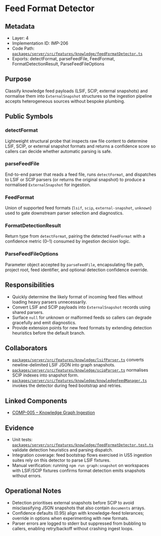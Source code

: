 # Feed Format Detector

## Metadata
- Layer: 4
- Implementation ID: IMP-206
- Code Path: [`packages/server/src/features/knowledge/feedFormatDetector.ts`](../../../packages/server/src/features/knowledge/feedFormatDetector.ts)
- Exports: detectFormat, parseFeedFile, FeedFormat, FormatDetectionResult, ParseFeedFileOptions

## Purpose
Classify knowledge feed payloads (LSIF, SCIP, external snapshots) and normalise them into `ExternalSnapshot` structures so the ingestion pipeline accepts heterogeneous sources without bespoke plumbing.

## Public Symbols

### detectFormat
Lightweight structural probe that inspects raw file content to determine LSIF, SCIP, or external snapshot formats and returns a confidence score so callers can decide whether automatic parsing is safe.

### parseFeedFile
End-to-end parser that reads a feed file, runs `detectFormat`, and dispatches to LSIF or SCIP parsers (or returns the original snapshot) to produce a normalised `ExternalSnapshot` for ingestion.

### FeedFormat
Union of supported feed formats (`lsif`, `scip`, `external-snapshot`, `unknown`) used to gate downstream parser selection and diagnostics.

### FormatDetectionResult
Return type from `detectFormat`, pairing the detected `FeedFormat` with a confidence metric (0–1) consumed by ingestion decision logic.

### ParseFeedFileOptions
Parameter object accepted by `parseFeedFile`, encapsulating file path, project root, feed identifier, and optional detection confidence override.

## Responsibilities
- Quickly determine the likely format of incoming feed files without loading heavy parsers unnecessarily.
- Convert LSIF and SCIP payloads into `ExternalSnapshot` records using shared parsers.
- Surface `null` for unknown or malformed feeds so callers can degrade gracefully and emit diagnostics.
- Provide extension points for new feed formats by extending detection heuristics before the default branch.

## Collaborators
- [`packages/server/src/features/knowledge/lsifParser.ts`](../../../packages/server/src/features/knowledge/lsifParser.ts) converts newline-delimited LSIF JSON into graph snapshots.
- [`packages/server/src/features/knowledge/scipParser.ts`](../../../packages/server/src/features/knowledge/scipParser.ts) normalises SCIP indexes into snapshot form.
- [`packages/server/src/features/knowledge/knowledgeFeedManager.ts`](../../../packages/server/src/features/knowledge/knowledgeFeedManager.ts) invokes the detector during feed bootstrap and retries.

## Linked Components
- [COMP-005 – Knowledge Graph Ingestion](../../layer-3/knowledge-graph-ingestion.mdmd.md#imp206-feedformatdetector)

## Evidence
- Unit tests: [`packages/server/src/features/knowledge/feedFormatDetector.test.ts`](../../../packages/server/src/features/knowledge/feedFormatDetector.test.ts) validate detection heuristics and parsing dispatch.
- Integration coverage: feed bootstrap flows exercised in US5 ingestion suites rely on this detector to parse LSIF fixtures.
- Manual verification: running `npm run graph:snapshot` on workspaces with LSIF/SCIP fixtures confirms format detection emits snapshots without errors.

## Operational Notes
- Detection prioritises external snapshots before SCIP to avoid misclassifying JSON snapshots that also contain `documents` arrays.
- Confidence defaults (0.95) align with knowledge-feed tolerances; override in options when experimenting with new formats.
- Parser errors are logged to stderr but suppressed from bubbling to callers, enabling retry/backoff without crashing ingest loops.
